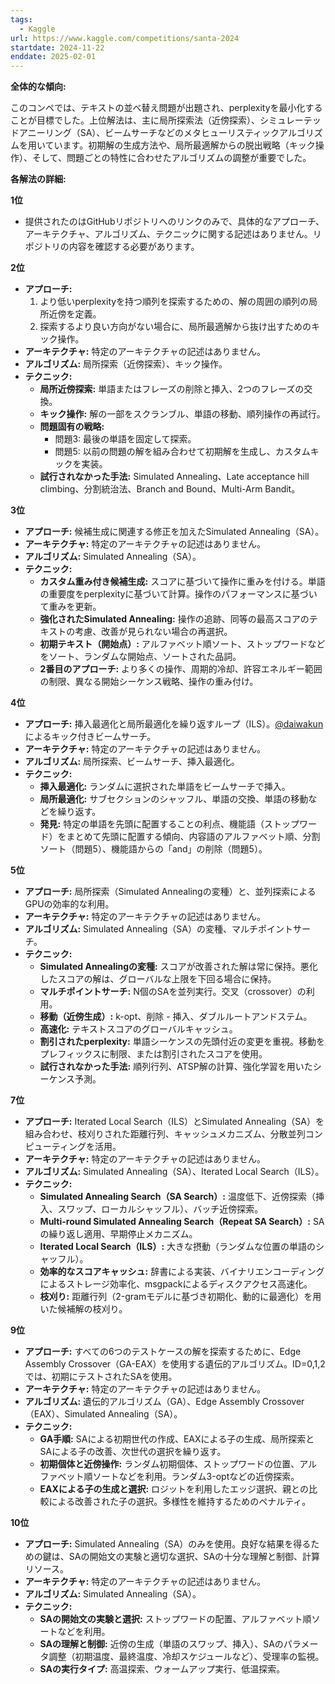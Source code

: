 ```yaml
---
tags:
  - Kaggle
url: https://www.kaggle.com/competitions/santa-2024
startdate: 2024-11-22
enddate: 2025-02-01
---
```

**全体的な傾向:**

このコンペでは、テキストの並べ替え問題が出題され、perplexityを最小化することが目標でした。上位解法は、主に局所探索法（近傍探索）、シミュレーテッドアニーリング（SA）、ビームサーチなどのメタヒューリスティックアルゴリズムを用いています。初期解の生成方法や、局所最適解からの脱出戦略（キック操作）、そして、問題ごとの特性に合わせたアルゴリズムの調整が重要でした。

**各解法の詳細:**

**1位**

- 提供されたのはGitHubリポジトリへのリンクのみで、具体的なアプローチ、アーキテクチャ、アルゴリズム、テクニックに関する記述はありません。リポジトリの内容を確認する必要があります。

**2位**

- **アプローチ:**
    1. より低いperplexityを持つ順列を探索するための、解の周囲の順列の局所近傍を定義。
    2. 探索するより良い方向がない場合に、局所最適解から抜け出すためのキック操作。
- **アーキテクチャ:** 特定のアーキテクチャの記述はありません。
- **アルゴリズム:** 局所探索（近傍探索）、キック操作。
- **テクニック:**
    - **局所近傍探索:** 単語またはフレーズの削除と挿入、2つのフレーズの交換。
    - **キック操作:** 解の一部をスクランブル、単語の移動、順列操作の再試行。
    - **問題固有の戦略:**
        - 問題3: 最後の単語を固定して探索。
        - 問題5: 以前の問題の解を組み合わせて初期解を生成し、カスタムキックを実装。
    - **試行されなかった手法:** Simulated Annealing、Late acceptance hill climbing、分割統治法、Branch and Bound、Multi-Arm Bandit。

**3位**

- **アプローチ:** 候補生成に関連する修正を加えたSimulated Annealing（SA）。
- **アーキテクチャ:** 特定のアーキテクチャの記述はありません。
- **アルゴリズム:** Simulated Annealing（SA）。
- **テクニック:**
    - **カスタム重み付き候補生成:** スコアに基づいて操作に重みを付ける。単語の重要度をperplexityに基づいて計算。操作のパフォーマンスに基づいて重みを更新。
    - **強化されたSimulated Annealing:** 操作の追跡、同等の最高スコアのテキストの考慮、改善が見られない場合の再選択。
    - **初期テキスト（開始点）:** アルファベット順ソート、ストップワードなどをソート、ランダムな開始点、ソートされた品詞。
    - **2番目のアプローチ:** より多くの操作、周期的冷却、許容エネルギー範囲の制限、異なる開始シーケンス戦略、操作の重み付け。

**4位**

- **アプローチ:** 挿入最適化と局所最適化を繰り返すループ（ILS）。[@daiwakun](https://www.kaggle.com/daiwakun)によるキック付きビームサーチ。
- **アーキテクチャ:** 特定のアーキテクチャの記述はありません。
- **アルゴリズム:** 局所探索、ビームサーチ、挿入最適化。
- **テクニック:**
    - **挿入最適化:** ランダムに選択された単語をビームサーチで挿入。
    - **局所最適化:** サブセクションのシャッフル、単語の交換、単語の移動などを繰り返す。
    - **発見:** 特定の単語を先頭に配置することの利点、機能語（ストップワード）をまとめて先頭に配置する傾向、内容語のアルファベット順、分割ソート（問題5）、機能語からの「and」の削除（問題5）。

**5位**

- **アプローチ:** 局所探索（Simulated Annealingの変種）と、並列探索によるGPUの効率的な利用。
- **アーキテクチャ:** 特定のアーキテクチャの記述はありません。
- **アルゴリズム:** Simulated Annealing（SA）の変種、マルチポイントサーチ。
- **テクニック:**
    - **Simulated Annealingの変種:** スコアが改善された解は常に保持。悪化したスコアの解は、グローバルな上限を下回る場合に保持。
    - **マルチポイントサーチ:** N個のSAを並列実行。交叉（crossover）の利用。
    - **移動（近傍生成）:** k-opt、削除 - 挿入、ダブルルートアンドステム。
    - **高速化:** テキストスコアのグローバルキャッシュ。
    - **割引されたperplexity:** 単語シーケンスの先頭付近の変更を重視。移動をプレフィックスに制限、または割引されたスコアを使用。
    - **試行されなかった手法:** 順列行列、ATSP解の計算、強化学習を用いたシーケンス予測。

**7位**

- **アプローチ:** Iterated Local Search（ILS）とSimulated Annealing（SA）を組み合わせ、枝刈りされた距離行列、キャッシュメカニズム、分散並列コンピューティングを活用。
- **アーキテクチャ:** 特定のアーキテクチャの記述はありません。
- **アルゴリズム:** Simulated Annealing（SA）、Iterated Local Search（ILS）。
- **テクニック:**
    - **Simulated Annealing Search（SA Search）:** 温度低下、近傍探索（挿入、スワップ、ローカルシャッフル）、バッチ近傍探索。
    - **Multi-round Simulated Annealing Search（Repeat SA Search）:** SAの繰り返し適用、早期停止メカニズム。
    - **Iterated Local Search（ILS）:** 大きな摂動（ランダムな位置の単語のシャッフル）。
    - **効率的なスコアキャッシュ:** 辞書による実装、バイナリエンコーディングによるストレージ効率化、msgpackによるディスクアクセス高速化。
    - **枝刈り:** 距離行列（2-gramモデルに基づき初期化、動的に最適化）を用いた候補解の枝刈り。

**9位**

- **アプローチ:** すべての6つのテストケースの解を探索するために、Edge Assembly Crossover（GA-EAX）を使用する遺伝的アルゴリズム。ID=0,1,2では、初期にテストされたSAを使用。
- **アーキテクチャ:** 特定のアーキテクチャの記述はありません。
- **アルゴリズム:** 遺伝的アルゴリズム（GA）、Edge Assembly Crossover（EAX）、Simulated Annealing（SA）。
- **テクニック:**
    - **GA手順:** SAによる初期世代の作成、EAXによる子の生成、局所探索とSAによる子の改善、次世代の選択を繰り返す。
    - **初期個体と近傍操作:** ランダム初期個体、ストップワードの位置、アルファベット順ソートなどを利用。ランダム3-optなどの近傍探索。
    - **EAXによる子の生成と選択:** ロジットを利用したエッジ選択、親との比較による改善された子の選択。多様性を維持するためのペナルティ。

**10位**

- **アプローチ:** Simulated Annealing（SA）のみを使用。良好な結果を得るための鍵は、SAの開始文の実験と適切な選択、SAの十分な理解と制御、計算リソース。
- **アーキテクチャ:** 特定のアーキテクチャの記述はありません。
- **アルゴリズム:** Simulated Annealing（SA）。
- **テクニック:**
    - **SAの開始文の実験と選択:** ストップワードの配置、アルファベット順ソートなどを利用。
    - **SAの理解と制御:** 近傍の生成（単語のスワップ、挿入）、SAのパラメータ調整（初期温度、最終温度、冷却スケジュールなど）、受理率の監視。
    - **SAの実行タイプ:** 高温探索、ウォームアップ実行、低温探索。